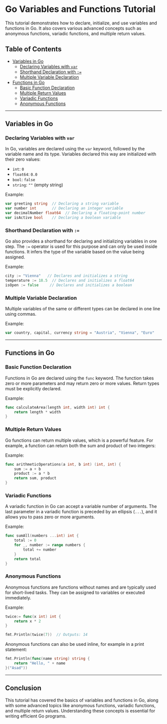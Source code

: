 # Go Variables and Functions Tutorial

This tutorial demonstrates how to declare, initialize, and use variables and functions in Go. It also covers various advanced concepts such as anonymous functions, variadic functions, and multiple return values.

## Table of Contents

- [Variables in Go](#variables-in-go)
  - [Declaring Variables with `var`](#declaring-variables-with-var)
  - [Shorthand Declaration with `:=`](#shorthand-declaration-with-)
  - [Multiple Variable Declaration](#multiple-variable-declaration)
- [Functions in Go](#functions-in-go)
  - [Basic Function Declaration](#basic-function-declaration)
  - [Multiple Return Values](#multiple-return-values)
  - [Variadic Functions](#variadic-functions)
  - [Anonymous Functions](#anonymous-functions)

---

## Variables in Go

### Declaring Variables with `var`

In Go, variables are declared using the `var` keyword, followed by the variable name and its type. Variables declared this way are initialized with their zero values:

- `int`: `0`
- `float64`: `0.0`
- `bool`: `false`
- `string`: `""` (empty string)

Example:

```go
var greeting string  // Declaring a string variable
var number int       // Declaring an integer variable
var decimalNumber float64  // Declaring a floating-point number
var isActive bool    // Declaring a boolean variable
```

### Shorthand Declaration with `:=`

Go also provides a shorthand for declaring and initializing variables in one step. The `:=` operator is used for this purpose and can only be used inside functions. It infers the type of the variable based on the value being assigned.

Example:

```go
city := "Vienna"   // Declares and initializes a string
temperature := 18.5  // Declares and initializes a float64
isOpen := false     // Declares and initializes a boolean
```

### Multiple Variable Declaration

Multiple variables of the same or different types can be declared in one line using commas.

Example:

```go
var country, capital, currency string = "Austria", "Vienna", "Euro"
```

---

## Functions in Go

### Basic Function Declaration

Functions in Go are declared using the `func` keyword. The function takes zero or more parameters and may return zero or more values. Return types must be explicitly declared.

Example:

```go
func calculateArea(length int, width int) int {
    return length * width
}
```

### Multiple Return Values

Go functions can return multiple values, which is a powerful feature. For example, a function can return both the sum and product of two integers:

Example:

```go
func arithmeticOperations(a int, b int) (int, int) {
    sum := a + b
    product := a * b
    return sum, product
}
```

### Variadic Functions

A variadic function in Go can accept a variable number of arguments. The last parameter in a variadic function is preceded by an ellipsis (`...`), and it allows you to pass zero or more arguments.

Example:

```go
func sumAll(numbers ...int) int {
    total := 0
    for _, number := range numbers {
        total += number
    }
    return total
}
```

### Anonymous Functions

Anonymous functions are functions without names and are typically used for short-lived tasks. They can be assigned to variables or executed immediately.

Example:

```go
twice:= func(x int) int {
    return x * 2
}

fmt.Println(twice(7))  // Outputs: 14
```

Anonymous functions can also be used inline, for example in a print statement:

```go
fmt.Println(func(name string) string {
    return "Hello, " + name
}("Asad"))
```

---

## Conclusion

This tutorial has covered the basics of variables and functions in Go, along with some advanced topics like anonymous functions, variadic functions, and multiple return values. Understanding these concepts is essential for writing efficient Go programs.
